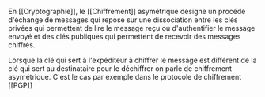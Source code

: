 En [[Cryptographie]], le [[Chiffrement]] asymétrique désigne un procédé d'échange de messages qui repose sur une dissociation entre les clés privées qui permettent de lire le message reçu ou d'authentifier le message envoyé et des clés publiques qui permettent de recevoir des messages chiffrés. 

Lorsque la clé qui sert à l'expéditeur à chiffrer le message est différent de la clé qui sert au destinataire pour le déchiffrer on parle de chiffrement asymétrique. C'est le cas par exemple dans le protocole de chiffrement [[PGP]]

